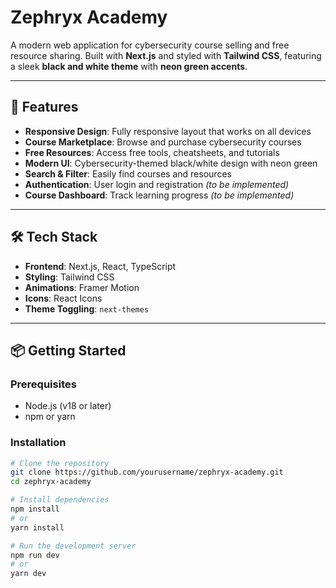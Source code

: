 # Zephryx Academy

A modern web application for cybersecurity course selling and free resource sharing. Built with **Next.js** and styled with **Tailwind CSS**, featuring a sleek **black and white theme** with **neon green accents**.

---

## 🚀 Features

- **Responsive Design**: Fully responsive layout that works on all devices
- **Course Marketplace**: Browse and purchase cybersecurity courses
- **Free Resources**: Access free tools, cheatsheets, and tutorials
- **Modern UI**: Cybersecurity-themed black/white design with neon green
- **Search & Filter**: Easily find courses and resources
- **Authentication**: User login and registration *(to be implemented)*
- **Course Dashboard**: Track learning progress *(to be implemented)*

---

## 🛠 Tech Stack

- **Frontend**: Next.js, React, TypeScript
- **Styling**: Tailwind CSS
- **Animations**: Framer Motion
- **Icons**: React Icons
- **Theme Toggling**: `next-themes`

---

## 📦 Getting Started

### Prerequisites

- Node.js (v18 or later)
- npm or yarn

### Installation

```bash
# Clone the repository
git clone https://github.com/yourusername/zephryx-academy.git
cd zephryx-academy

# Install dependencies
npm install
# or
yarn install

# Run the development server
npm run dev
# or
yarn dev
